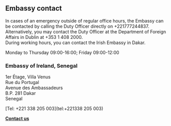## Embassy contact

In cases of an emergency outside of regular office hours, the Embassy can be contacted by calling the Duty Officer directly on +221777244837.  
Alternatively, you may contact the Duty Officer at the Department of Foreign Affairs in Dublin at +353 1 408 2000.  
During working hours, you can contact the Irish Embassy in Dakar.

Monday to Thursday 09:00-16:00; Friday 09:00-12:00

### Embassy of Ireland, Senegal

1er Étage, Villa Venus   
Rue du Portugal   
Avenue des Ambassadeurs   
B.P. 281 Dakar   
Senegal

[Tel: +221 338 205 003](tel:+221338 205 003)

[**Contact us**](/en/senegal/dakar/contact/)